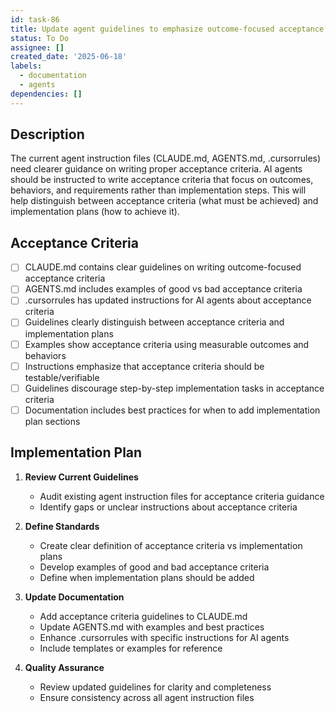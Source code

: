 ```yaml
---
id: task-86
title: Update agent guidelines to emphasize outcome-focused acceptance criteria
status: To Do
assignee: []
created_date: '2025-06-18'
labels:
  - documentation
  - agents
dependencies: []
---
```


## Description

The current agent instruction files (CLAUDE.md, AGENTS.md, .cursorrules) need clearer guidance on writing proper acceptance criteria. AI agents should be instructed to write acceptance criteria that focus on outcomes, behaviors, and requirements rather than implementation steps. This will help distinguish between acceptance criteria (what must be achieved) and implementation plans (how to achieve it).

## Acceptance Criteria

- [ ] CLAUDE.md contains clear guidelines on writing outcome-focused acceptance criteria
- [ ] AGENTS.md includes examples of good vs bad acceptance criteria
- [ ] .cursorrules has updated instructions for AI agents about acceptance criteria
- [ ] Guidelines clearly distinguish between acceptance criteria and implementation plans
- [ ] Examples show acceptance criteria using measurable outcomes and behaviors
- [ ] Instructions emphasize that acceptance criteria should be testable/verifiable
- [ ] Guidelines discourage step-by-step implementation tasks in acceptance criteria
- [ ] Documentation includes best practices for when to add implementation plan sections

## Implementation Plan

1. **Review Current Guidelines**
   - Audit existing agent instruction files for acceptance criteria guidance
   - Identify gaps or unclear instructions about acceptance criteria

2. **Define Standards**
   - Create clear definition of acceptance criteria vs implementation plans
   - Develop examples of good and bad acceptance criteria
   - Define when implementation plans should be added

3. **Update Documentation**
   - Add acceptance criteria guidelines to CLAUDE.md
   - Update AGENTS.md with examples and best practices
   - Enhance .cursorrules with specific instructions for AI agents
   - Include templates or examples for reference

4. **Quality Assurance**
   - Review updated guidelines for clarity and completeness
   - Ensure consistency across all agent instruction files
